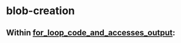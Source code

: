 # blob-creation

Within [for_loop_code_and_accesses_output](https://github.com/vkrishnan998/blob-creation/tree/master/for_loop_code_and_accesses_output):
  - 

